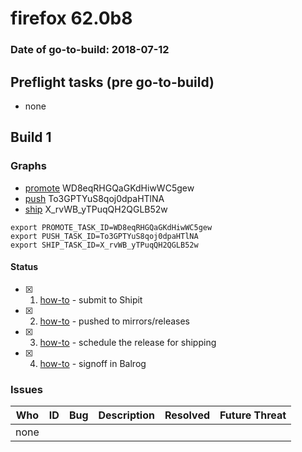 # firefox 62.0b8

### Date of go-to-build: 2018-07-12

## Preflight tasks (pre go-to-build)
- none

## Build 1  

### Graphs
* [promote](https://tools.taskcluster.net/push-inspector/#/WD8eqRHGQaGKdHiwWC5gew) WD8eqRHGQaGKdHiwWC5gew
* [push](https://tools.taskcluster.net/push-inspector/#/To3GPTYuS8qoj0dpaHTlNA) To3GPTYuS8qoj0dpaHTlNA
* [ship](https://tools.taskcluster.net/push-inspector/#/X_rvWB_yTPuqQH2QGLB52w) X_rvWB_yTPuqQH2QGLB52w
```
export PROMOTE_TASK_ID=WD8eqRHGQaGKdHiwWC5gew
export PUSH_TASK_ID=To3GPTYuS8qoj0dpaHTlNA
export SHIP_TASK_ID=X_rvWB_yTPuqQH2QGLB52w
```


#### Status
- [x] 1.  [how-to](https://wiki.mozilla.org/Release:Release_Automation_on_Mercurial:Starting_a_Release#Submit_to_Ship_It)  - submit to Shipit
- [x] 2.  [how-to](https://github.com/mozilla-releng/releasewarrior-2.0/blob/master/docs/release-promotion/desktop/howto.md#push-artifacts-to-releases-directory)  - pushed to mirrors/releases
- [x] 3.  [how-to](https://github.com/mozilla-releng/releasewarrior-2.0/blob/master/docs/release-promotion/desktop/howto.md#ship-the-release)  - schedule the release for shipping
- [x] 4.  [how-to](https://github.com/mozilla-releng/releasewarrior-2.0/blob/master/docs/release-promotion/desktop/howto.md#obtain-sign-offs-for-changes)  - signoff in Balrog

### Issues
| Who                 | ID               | Bug                                                                 | Description                | Resolved                | Future Threat                |
| ------------------- | ---------------- | ------------------------------------------------------------------- | -------------------------- | ----------------------- | ---------------------------- |
| none | | | | | |

